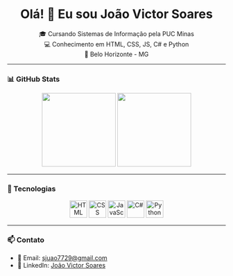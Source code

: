 <h1 align="center">Olá! 👋 Eu sou João Victor Soares</h1>

<p align="center">
  🎓 Cursando Sistemas de Informação pela PUC Minas<br>
  💻 Conhecimento em HTML, CSS, JS, C# e Python<br>
  📍 Belo Horizonte - MG
</p>

---

### 📊 GitHub Stats

<div align="center">
  <img height="170em" src="https://github-readme-stats.vercel.app/api?username=Jukkss&show_icons=true&theme=dark&count_private=true&include_all_commits=true" />
  <img height="170em" src="https://github-readme-stats.vercel.app/api/top-langs/?username=Jukkss&layout=compact&theme=dark" />
</div>

---

### 🧰 Tecnologias

<p align="center">
  <img src="https://cdn.jsdelivr.net/gh/devicons/devicon/icons/html5/html5-original.svg" width="40" alt="HTML" />
  <img src="https://cdn.jsdelivr.net/gh/devicons/devicon/icons/css3/css3-original.svg" width="40" alt="CSS" />
  <img src="https://cdn.jsdelivr.net/gh/devicons/devicon/icons/javascript/javascript-original.svg" width="40" alt="JavaScript" />
  <img src="https://cdn.jsdelivr.net/gh/devicons/devicon/icons/csharp/csharp-original.svg" width="40" alt="C#" />
  <img src="https://cdn.jsdelivr.net/gh/devicons/devicon/icons/python/python-original.svg" width="40" alt="Python" />
</p>

---

### 📫 Contato

- 📧 Email: sjuao7729@gmail.com  
- 💼 LinkedIn: [João Victor Soares](https://www.linkedin.com/in/jo%C3%A3o-victor-soares-308756325/)



